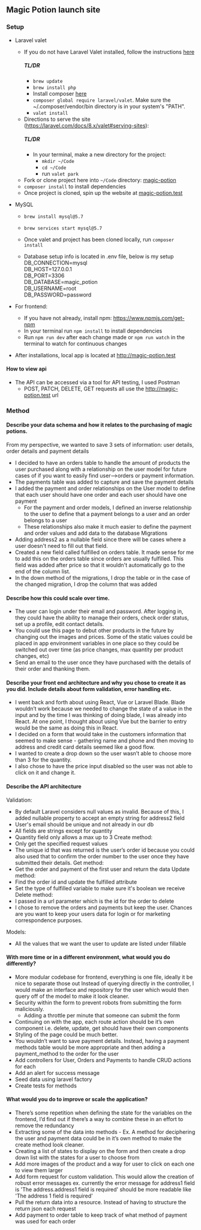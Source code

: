 ## Magic Potion launch site

### Setup

- Laravel valet
    - If you do not have Laravel Valet installed, follow the instructions [here](https://laravel.com/docs/8.x/valet#installation) 
        ##### TL/DR
        - `brew update`
        - `brew install php`
        - Install composer [here](https://getcomposer.org/)
        - `composer global require laravel/valet`. Make sure the ~/.composer/vendor/bin directory is in your system's "PATH".
        - `valet install`
    - Directions to serve the site (https://laravel.com/docs/8.x/valet#serving-sites): 
        ##### TL/DR
        - In your terminal, make a new directory for the project: 
            - `mkdir ~/Code`
            - `cd ~/Code`
            - run `valet park`
    - Fork or clone project here into `~/Code` directory: [magic-potion](https://github.com/tthompson899/magic-potion.git)
    - `composer install` to install dependencies
    - Once project is cloned, spin up the website at [magic-potion.test](http://magic-potion.test/)

- MySQL
    - `brew install mysql@5.7`
    - `brew services start mysql@5.7`

    - Once valet and project has been cloned locally, run `composer install`
    - Database setup info is located in .env file, below is my setup  
           DB_CONNECTION=mysql  
           DB_HOST=127.0.0.1  
           DB_PORT=3306  
           DB_DATABASE=magic_potion  
           DB_USERNAME=root  
           DB_PASSWORD=password  

- For frontend:
    - If you have not already, install npm: https://www.npmjs.com/get-npm
    - In your terminal run `npm install` to install dependencies
    - Run `npm run dev` after each change made or `npm run watch` in the terminal to watch for continuous changes

- After installations, local app is located at http://magic-potion.test

#### How to view api
- The API can be accessed via a tool for API testing, I used Postman
    - POST, PATCH, DELETE, GET requests all use the http://magic-potion.test url

### Method
#### Describe your data schema and how it relates to the purchasing of magic potions.
From my perspective, we wanted to save 3 sets of information: user details, order details and payment details
- I decided to have an orders table to handle the amount of products the user purchased along with a relationship on the user model for future cases of if you want to easily find user—>orders or payment information.
- The payments table was added to capture and save the payment details
- I added the payment and order relationships on the User model to define that each user should have one order and each user should have one payment
    - For the payment and order models, I defined an inverse relationship to the user to define that a payment belongs to a user and an order belongs to a user
    - These relationships also make it much easier to define the payment and order values and add data to the database
Migrations
- Adding address2 as a nullable field since there will be cases where a user doesn't need to fill out that field.
- Created a new field called fulfilled on orders table. It made sense for me to add this on the orders table since orders are usually fulfilled. This field was added after price so that it wouldn't automatically go to the end of the column list.
- In the down method of the migrations, I drop the table or in the case of the changed migration, I drop the column that was added

#### Describe how this could scale over time.
- The user can login under their email and password. After logging in, they could have the ability to manage their orders, check order status, set up a profile, edit contact details.
- You could use this page to debut other products in the future by changing out the images and prices. Some of the static values could be placed in app environment variables in one place so they could be switched out over time (as price changes, max quantity per product changes, etc)
- Send an email to the user once they have purchased with the details of their order and thanking them. 

#### Describe your front end architecture and why you chose to create it as you did. Include details about form validation, error handling etc.
 - I went back and forth about using React, Vue or Laravel Blade. Blade wouldn’t work because we needed to change the state of a value in the input and by the time I was thinking of doing blade, I was already into React. At one point, I thought about using Vue but the barrier to entry would be the same as doing this in React.
 - I decided on a form that would take in the customers information that seemed to make sense - gathering name and phone and then moving to address and credit card details seemed like a good flow.
 - I wanted to create a drop down so the user wasn’t able to choose more than 3 for the quantity. 
 - I also chose to have the price input disabled so the user was not able to click on it and change it. 

#### Describe the API architecture 
Validation:
- By default Laravel considers null values as invalid. Because of this, I added nullable property to accept an empty string for address2 field
- User's email should be unique and not already in our db
- All fields are strings except for quantity
- Quantity field only allows a max up to 3
Create method: 
- Only get the specified request values
- The unique id that was returned is the user’s order id because you could also used that to confirm the order number to the user once they have submitted their details.
Get method: 
- Get the order and payment of the first user and return the data
Update method:
- Find the order id and update the fulfilled attribute
- Set the type of fulfilled variable to make sure it's boolean we receive
Delete method:
- I passed in a url parameter which is the id for the order to delete
- I chose to remove the orders and payments but keep the user. Chances are you want to keep your users data for login or for marketing correspondence purposes.

Models:
- All the values that we want the user to update are listed under fillable

#### With more time or in a different environment, what would you do differently?
- More modular codebase for frontend, everything is one file, ideally it be nice to separate those out
Instead of querying directly in the controller, I would make an interface and repository for the user which would then query off of the model to make it look cleaner. 
- Security within the form to prevent robots from submitting the form maliciously. 
    - Adding a throttle per minute that someone can submit the form
- Continuing on with the app, each route action should be it’s own component i.e. delete, update, get should have their own components
- Styling of the page could be much better. 
- You wouldn’t want to save payment details. Instead, having a payment methods table would be more appropriate and then adding a payment_method to the order for the user
- Add controllers for User, Orders and Payments to handle CRUD actions for each
- Add an alert for success message
- Seed data using laravel factory
- Create tests for methods

#### What would you do to improve or scale the application?
- There’s some repetition when defining the state for the variables on the frontend, I’d find out if there’s a way to combine these in an effort to remove the redundancy
- Extracting some of the data into methods - Ex. A method for deciphering the user and payment data could be in it’s own method to make the create method look cleaner. 
- Creating a list of states to display on the form and then create a drop down list with the states for a user to choose from
- Add more images of the product and a way for user to click on each one to view them larger
- Add form request for custom validation. This would allow the creation of robust error messages ex. currently the error message for address1 field is 'The address.address1 field is required' should be more readable like 'The address 1 field is required'
- Pull the return data into a resource. Instead of having to structure the return json each request
- Add payment to order table to keep track of what method of payment was used for each order
